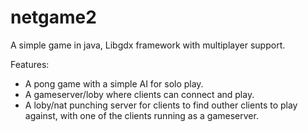 # netgame2

A simple game in java, Libgdx framework with multiplayer support.

Features:
  - A pong game with a simple AI for solo play.
  - A gameserver/loby where clients can connect and play.
  - A loby/nat punching server for clients to find outher clients to play against, with one of the clients running as a gameserver.
